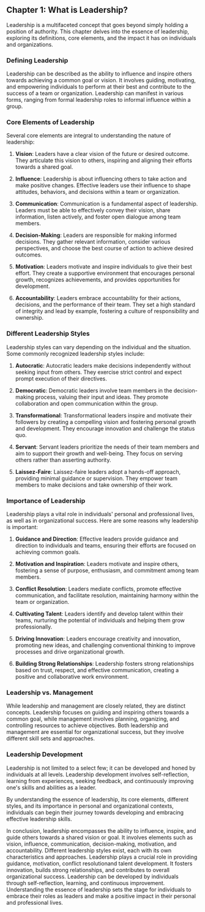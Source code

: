 Chapter 1: What is Leadership?
------------------------------

Leadership is a multifaceted concept that goes beyond simply holding a position of authority. This chapter delves into the essence of leadership, exploring its definitions, core elements, and the impact it has on individuals and organizations.

### **Defining Leadership**

Leadership can be described as the ability to influence and inspire others towards achieving a common goal or vision. It involves guiding, motivating, and empowering individuals to perform at their best and contribute to the success of a team or organization. Leadership can manifest in various forms, ranging from formal leadership roles to informal influence within a group.

### **Core Elements of Leadership**

Several core elements are integral to understanding the nature of leadership:

1. **Vision**: Leaders have a clear vision of the future or desired outcome. They articulate this vision to others, inspiring and aligning their efforts towards a shared goal.

2. **Influence**: Leadership is about influencing others to take action and make positive changes. Effective leaders use their influence to shape attitudes, behaviors, and decisions within a team or organization.

3. **Communication**: Communication is a fundamental aspect of leadership. Leaders must be able to effectively convey their vision, share information, listen actively, and foster open dialogue among team members.

4. **Decision-Making**: Leaders are responsible for making informed decisions. They gather relevant information, consider various perspectives, and choose the best course of action to achieve desired outcomes.

5. **Motivation**: Leaders motivate and inspire individuals to give their best effort. They create a supportive environment that encourages personal growth, recognizes achievements, and provides opportunities for development.

6. **Accountability**: Leaders embrace accountability for their actions, decisions, and the performance of their team. They set a high standard of integrity and lead by example, fostering a culture of responsibility and ownership.

### **Different Leadership Styles**

Leadership styles can vary depending on the individual and the situation. Some commonly recognized leadership styles include:

1. **Autocratic**: Autocratic leaders make decisions independently without seeking input from others. They exercise strict control and expect prompt execution of their directives.

2. **Democratic**: Democratic leaders involve team members in the decision-making process, valuing their input and ideas. They promote collaboration and open communication within the group.

3. **Transformational**: Transformational leaders inspire and motivate their followers by creating a compelling vision and fostering personal growth and development. They encourage innovation and challenge the status quo.

4. **Servant**: Servant leaders prioritize the needs of their team members and aim to support their growth and well-being. They focus on serving others rather than asserting authority.

5. **Laissez-Faire**: Laissez-faire leaders adopt a hands-off approach, providing minimal guidance or supervision. They empower team members to make decisions and take ownership of their work.

### **Importance of Leadership**

Leadership plays a vital role in individuals' personal and professional lives, as well as in organizational success. Here are some reasons why leadership is important:

1. **Guidance and Direction**: Effective leaders provide guidance and direction to individuals and teams, ensuring their efforts are focused on achieving common goals.

2. **Motivation and Inspiration**: Leaders motivate and inspire others, fostering a sense of purpose, enthusiasm, and commitment among team members.

3. **Conflict Resolution**: Leaders mediate conflicts, promote effective communication, and facilitate resolution, maintaining harmony within the team or organization.

4. **Cultivating Talent**: Leaders identify and develop talent within their teams, nurturing the potential of individuals and helping them grow professionally.

5. **Driving Innovation**: Leaders encourage creativity and innovation, promoting new ideas, and challenging conventional thinking to improve processes and drive organizational growth.

6. **Building Strong Relationships**: Leadership fosters strong relationships based on trust, respect, and effective communication, creating a positive and collaborative work environment.

### **Leadership vs. Management**

While leadership and management are closely related, they are distinct concepts. Leadership focuses on guiding and inspiring others towards a common goal, while management involves planning, organizing, and controlling resources to achieve objectives. Both leadership and management are essential for organizational success, but they involve different skill sets and approaches.

### **Leadership Development**

Leadership is not limited to a select few; it can be developed and honed by individuals at all levels. Leadership development involves self-reflection, learning from experiences, seeking feedback, and continuously improving one's skills and abilities as a leader.

By understanding the essence of leadership, its core elements, different styles, and its importance in personal and organizational contexts, individuals can begin their journey towards developing and embracing effective leadership skills.

In conclusion, leadership encompasses the ability to influence, inspire, and guide others towards a shared vision or goal. It involves elements such as vision, influence, communication, decision-making, motivation, and accountability. Different leadership styles exist, each with its own characteristics and approaches. Leadership plays a crucial role in providing guidance, motivation, conflict resolutionand talent development. It fosters innovation, builds strong relationships, and contributes to overall organizational success. Leadership can be developed by individuals through self-reflection, learning, and continuous improvement. Understanding the essence of leadership sets the stage for individuals to embrace their roles as leaders and make a positive impact in their personal and professional lives.
